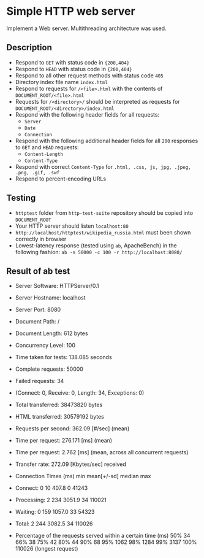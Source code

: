 Simple HTTP web server
=====================

Implement a Web server. Multithreading architecture was used.

## Description ##

* Respond to `GET` with status code in `{200,404}`
* Respond to `HEAD` with status code in `{200,404}`
* Respond to all other request methods with status code `405`
* Directory index file name `index.html`
* Respond to requests for `/<file>.html` with the contents of `DOCUMENT_ROOT/<file>.html`
* Requests for `/<directory>/` should be interpreted as requests for `DOCUMENT_ROOT/<directory>/index.html`
* Respond with the following header fields for all requests:
  * `Server`
  * `Date`
  * `Connection`
* Respond with the following additional header fields for all `200` responses to `GET` and `HEAD` requests:
  * `Content-Length`
  * `Content-Type`
* Respond with correct `Content-Type` for `.html, .css, js, jpg, .jpeg, .png, .gif, .swf`
* Respond to percent-encoding URLs


## Testing ##

* `httptest` folder from `http-test-suite` repository should be copied into `DOCUMENT_ROOT`
* Your HTTP server should listen `localhost:80`
* `http://localhost/httptest/wikipedia_russia.html` must been shown correctly in browser
* Lowest-latency response (tested using `ab`, ApacheBench) in the following fashion: `ab -n 50000 -c 100 -r http://localhost:8080/`


## Result of ab test ##

* Server Software:        HTTPServer/0.1
* Server Hostname:        localhost
* Server Port:            8080

* Document Path:          /
* Document Length:        612 bytes

* Concurrency Level:      100
* Time taken for tests:   138.085 seconds
* Complete requests:      50000
* Failed requests:        34
*   (Connect: 0, Receive: 0, Length: 34, Exceptions: 0)
* Total transferred:      38473820 bytes
* HTML transferred:       30579192 bytes
* Requests per second:    362.09 [#/sec] (mean)
* Time per request:       276.171 [ms] (mean)
* Time per request:       2.762 [ms] (mean, across all concurrent requests)
* Transfer rate:          272.09 [Kbytes/sec] received

* Connection Times (ms)
               min  mean[+/-sd] median   max
* Connect:        0   10 407.8      0   41243
* Processing:     2  234 3051.9     34  110021
* Waiting:        0  159 1057.0     33   54323
* Total:          2  244 3082.5     34  110026

* Percentage of the requests served within a certain time (ms)
  50%     34
  66%     38
  75%     42
  80%     44
  90%     68
  95%   1062
  98%   1284
  99%   3137
  100%  110026 (longest request)
